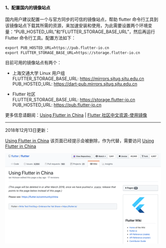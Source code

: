 #### 1、配置国内的镜像站点

国内用户建议配置一个与官方同步的可信的镜像站点，帮助 flutter 命令行工具到该镜像站点下载其所需的资源，来加速安装和使用，为此需要设置两个环境变量：“PUB_HOSTED_URL”和“FLUTTER_STORAGE_BASE_URL”，然后再运行 Flutter 命令行工具。配置方法如下：

```
export PUB_HOSTED_URL=https://pub.flutter-io.cn
export FLUTTER_STORAGE_BASE_URL=https://storage.flutter-io.cn
```

目前可用的镜像站点有两个：

* 上海交通大学 Linux 用户组  
FLUTTER_STORAGE_BASE_URL: https://mirrors.sjtug.sjtu.edu.cn  
PUB_HOSTED_URL: https://dart-pub.mirrors.sjtug.sjtu.edu.cn  

* Flutter 社区  
FLUTTER_STORAGE_BASE_URL: https://storage.flutter-io.cn  
PUB_HOSTED_URL: https://pub.flutter-io.cn  

更多信息请翻阅：[Using Flutter in China](https://github.com/flutter/flutter/wiki/Using-Flutter-in-China) | [Flutter 社区中文资源-使用镜像](https://flutter-io.cn/#section-china-mirror) 

---

2018年12月13日更新：

[Using Flutter in China](https://github.com/flutter/flutter/wiki/Using-Flutter-in-China) 该页面已经提示会被删除，作为代替，需要访问 [Using Flutter in China](https://flutter.io/community/china)

![](../images/ch1/Using-Flutter-in-China.png)